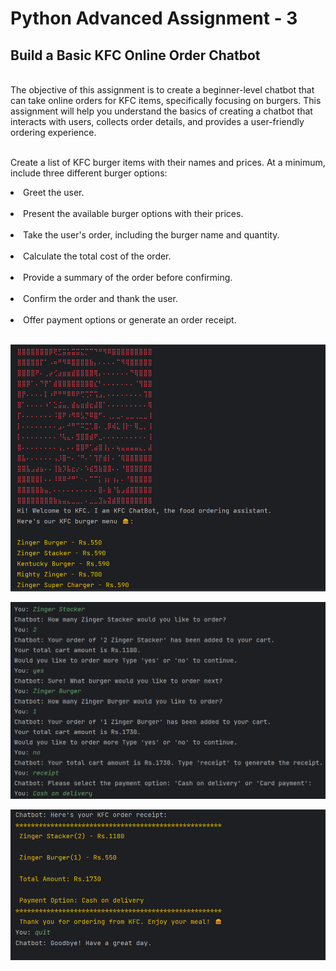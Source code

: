 <h1>Python Advanced Assignment - 3</h1>
<h2>Build a Basic KFC Online Order Chatbot</h2><br>
The objective of this assignment is to create a beginner-level chatbot that can take online orders for KFC items, specifically focusing on burgers. This assignment will help you understand the basics of creating a chatbot that interacts with users, collects order details, and provides a user-friendly ordering experience.<br><br>

Create a list of KFC burger items with their names and prices. At a minimum, include three different burger options:<br>
<li>Greet the user.</li><br>
<li>Present the available burger options with their prices.</li><br>
<li>Take the user's order, including the burger name and quantity.</li><br>
<li>Calculate the total cost of the order.</li><br>
<li>Provide a summary of the order before confirming.</li><br>
<li>Confirm the order and thank the user.</li><br>
<li>Offer payment options or generate an order receipt.</li><br>

![Conversation with Chatbot - menu display](image.png)

![Conversation with Chatbot - order](image-1.png)

![Conversation with Chatbot - receipt](image-2.png)
